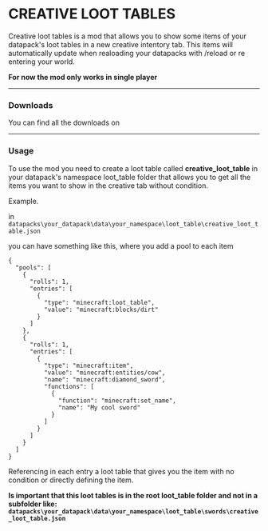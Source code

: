 
# CREATIVE LOOT TABLES

Creative loot tables is a mod that allows you to show some items of your datapack's loot tables in a new creative intentory tab. 
This items will automatically update when realoading your datapacks with /reload or re entering your world.

**For now the mod only works in single player**

---
### Downloads

You can find all the downloads on <Link>

---
### Usage

To use the mod you need to create a loot table called **creative_loot_table** in your datapack's namespace loot_table folder that allows you to get all the items you want to show in the creative tab without condition.

Example.

in `datapacks\your_datapack\data\your_namespace\loot_table\creative_loot_table.json`

you can have something like this, where you add a pool to each item

```
{
  "pools": [
    {
      "rolls": 1,
      "entries": [
        {
          "type": "minecraft:loot_table",
          "value": "minecraft:blocks/dirt"
        }
      ]
    },
    {
      "rolls": 1,
      "entries": [
        {
          "type": "minecraft:item",
          "value": "minecraft:entities/cow",
          "name": "minecraft:diamond_sword",
          "functions": [
            {
              "function": "minecraft:set_name",
              "name": "My cool sword"
            }
          ]
        }
      ]
    }
  ]
}
```

Referencing in each entry a loot table that gives you the item with no condition or directly defining the item.

**Is important that this loot tables is in the root loot_table folder and not in a subfolder like: `datapacks\your_datapack\data\your_namespace\loot_table\swords\creative_loot_table.json`**